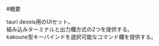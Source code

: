 #概要

tauri deoxis用のUIセット。<br />
組み込みターミナルと出力欄方式の2つを提供する。<br />
kakoune型キーバインドを選択可能なコマンド欄を提供する。<br />
